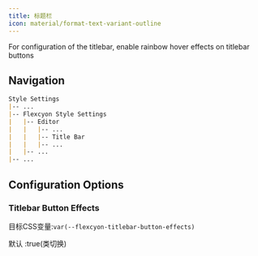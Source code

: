 ```yaml
---
title: 标题栏
icon: material/format-text-variant-outline
---
```


For configuration of the titlebar, enable rainbow hover effects on titlebar buttons

## Navigation

```md
Style Settings
|-- ...
|-- Flexcyon Style Settings
|   |-- Editor
|   |   |-- ...
|   |   |-- Title Bar
|   |   |-- ...
|   |-- ...
|-- ...
```

## Configuration Options

### Titlebar Button Effects

目标CSS变量:`var(--flexcyon-titlebar-button-effects)`

默认 :true(类切换)
